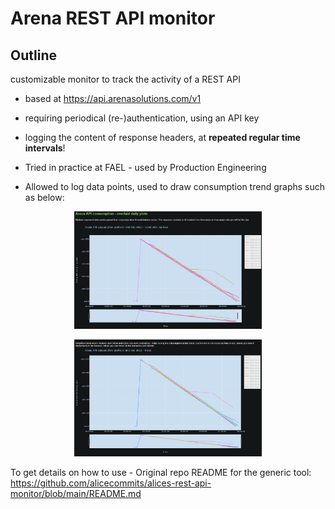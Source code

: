 # **Arena REST API monitor**
## **Outline**
customizable monitor to track the activity of a REST API
- based at https://api.arenasolutions.com/v1
- requiring periodical (re-)authentication, using an API key  
- logging the content of response headers, at **repeated regular time intervals**!

- Tried in practice at FAEL - used by Production Engineering
- Allowed to log data points, used to draw consumption trend graphs such as below:
<p align="center">
<img
  src="Arena_API_consumption_profile_with_markers_Feb23.PNG" width="300" alignSelf="center">
 </p>
<p align="center">
<img
  src="Arena_API_consumption_trend_with_just_lines_Feb23.PNG" width="300" alignSelf="center">
</p>

To get details on how to use - Original repo README for the generic tool: https://github.com/alicecommits/alices-rest-api-monitor/blob/main/README.md
